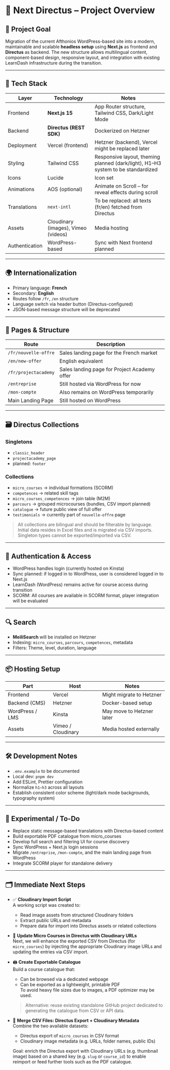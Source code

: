 # 🧭 Next Directus – Project Overview

## 🎯 Project Goal

Migration of the current Afthonios WordPress-based site into a modern, maintainable and scalable **headless setup** using **Next.js** as frontend and **Directus** as backend. The new structure allows multilingual content, component-based design, responsive layout, and integration with existing LearnDash infrastructure during the transition.

---

## 🧱 Tech Stack

| Layer       | Technology             | Notes |
|-------------|------------------------|-------|
| Frontend    | **Next.js 15**         | App Router structure, Tailwind CSS, Dark/Light Mode |
| Backend     | **Directus (REST SDK)**| Dockerized on Hetzner |
| Deployment  | Vercel (frontend)      | Hetzner (backend), Vercel might be replaced later |
| Styling     | Tailwind CSS           | Responsive layout, theming planned (dark/light), H1–H3 system to be standardized |
| Icons       | Lucide                 | Icon set |
| Animations  | AOS (optional)         | Animate on Scroll – for reveal effects during scroll |
| Translations| `next-intl`            | To be replaced: all texts (fr/en) fetched from Directus |
| Assets      | Cloudinary (images), Vimeo (videos) | Media hosting |
| Authentication | WordPress-based     | Sync with Next frontend planned |

---

## 🌍 Internationalization

- Primary language: **French**
- Secondary: **English**
- Routes follow `/fr`, `/en` structure
- Language switch via header button (Directus-configured)
- JSON-based message structure will be deprecated

---

## 🧩 Pages & Structure

| Route                 | Description                                  |
|-----------------------|----------------------------------------------|
| `/fr/nouvelle-offre`  | Sales landing page for the French market     |
| `/en/new-offer`       | English equivalent                           |
| `/fr/projectacademy`  | Sales landing page for Project Academy offer |
| `/entreprise`         | Still hosted via WordPress for now           |
| `/mon-compte`         | Also remains on WordPress temporarily        |
| Main Landing Page     | Still hosted on WordPress                    |

---

## 🗃️ Directus Collections

### Singletons
- `classic_header`
- `projectacademy_page`
- planned: `footer`

### Collections
- `micro_courses` → individual formations (SCORM)
- `competences` → related skill tags
- `micro_courses_competences` → join table (M2M)
- `parcours` → grouped microcourses (bundles, CSV import planned)
- `catalogue` → future public view of full offer
- `testimonials` → currently part of `nouvelle-offre` page

> All collections are bilingual and should be filterable by language.  
> Initial data resides in Excel files and is migrated via CSV imports.  
> Singleton types cannot be exported/imported via CSV.

---

## 🔐 Authentication & Access

- WordPress handles login (currently hosted on Kinsta)
- Sync planned: if logged in to WordPress, user is considered logged in to Next.js
- LearnDash (WordPress) remains active for course access during transition
- SCORM: All courses are available in SCORM format, player integration will be evaluated

---

## 🔍 Search

- **MeiliSearch** will be installed on Hetzner
- Indexing: `micro_courses`, `parcours`, `competences`, metadata
- Filters: Theme, level, duration, language

---

## 📦 Hosting Setup

| Part              | Host     | Notes                             |
|-------------------|----------|-----------------------------------|
| Frontend          | Vercel   | Might migrate to Hetzner          |
| Backend (CMS)     | Hetzner  | Docker-based setup                |
| WordPress / LMS   | Kinsta   | May move to Hetzner later         |
| Assets            | Vimeo / Cloudinary | Media hosted externally |

---

## 🛠 Development Notes

- `.env.example` to be documented
- Local dev: `pnpm dev`
- Add ESLint, Prettier configuration
- Normalize `h1–h3` across all layouts
- Establish consistent color scheme (light/dark mode backgrounds, typography system)

---


## 🧪 Experimental / To-Do

- Replace static message-based translations with Directus-based content
- Build exportable PDF catalogue from micro_courses
- Develop full search and filtering UI for course discovery
- Sync WordPress + Next.js login sessions
- Migrate `/entreprise`, `/mon-compte`, and the main landing page from WordPress
- Integrate SCORM player for standalone delivery

---

## 🗂️ Immediate Next Steps

- ✅ **Cloudinary Import Script**  
  A working script was created to:
  - Read image assets from structured Cloudinary folders
  - Extract public URLs and metadata
  - Prepare data for import into Directus assets or related collections

- 🔁 **Update Micro Courses in Directus with Cloudinary URLs**  
  Next, we will enhance the exported CSV from Directus (for `micro_courses`) by injecting the appropriate Cloudinary image URLs and updating the entries via CSV import.

- 🖨️ **Create Exportable Catalogue**  
  Build a course catalogue that:
  - Can be browsed via a dedicated webpage
  - Can be exported as a lightweight, printable PDF  
  To avoid heavy file sizes due to images, a PDF optimizer may be used.  
  > Alternative: reuse existing standalone GitHub project dedicated to generating the catalogue from CSV or API data.

- 🧩 **Merge CSV Files: Directus Export + Cloudinary Metadata**  
  Combine the two available datasets:
  - Directus export of `micro_courses` in CSV format
  - Cloudinary image metadata (e.g. URLs, folder names, public IDs)
  
  Goal: enrich the Directus export with Cloudinary URLs (e.g. thumbnail image) based on a shared key (e.g. `slug` or `course_id`) to enable reimport or feed further tools such as the PDF catalogue.